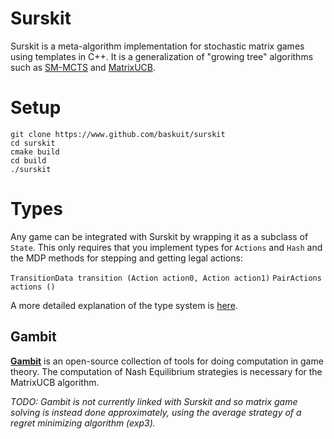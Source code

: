 # Surskit

Surskit is a meta-algorithm implementation for stochastic matrix games using templates in C++.
It is a generalization of "growing tree" algorithms such as [SM-MCTS](https://arxiv.org/abs/1804.09045) and [MatrixUCB](https://arxiv.org/abs/2006.05145).

# Setup

    git clone https://www.github.com/baskuit/surskit
    cd surskit
    cmake build
    cd build
    ./surskit

# Types
Any game can be integrated with Surskit by wrapping it as a subclass of `State`. This only requires that you implement types for `Actions` and `Hash` and the MDP methods for stepping and getting legal actions:

`TransitionData transition (Action action0, Action action1)`
`PairActions actions ()`

A more detailed explanation of the type system is [here](https://github.com/baskuit/surskit/blob/master/src/readme.md).

## Gambit

**[Gambit](https://github.com/gambitproject/gambit)** is an open-source collection of tools for doing computation in game theory. 
The computation of Nash Equilibrium strategies is necessary for the MatrixUCB algorithm.

*TODO: Gambit is not currently linked with Surskit and so matrix game solving is instead done approximately, using the average strategy of a regret minimizing algorithm (exp3).*